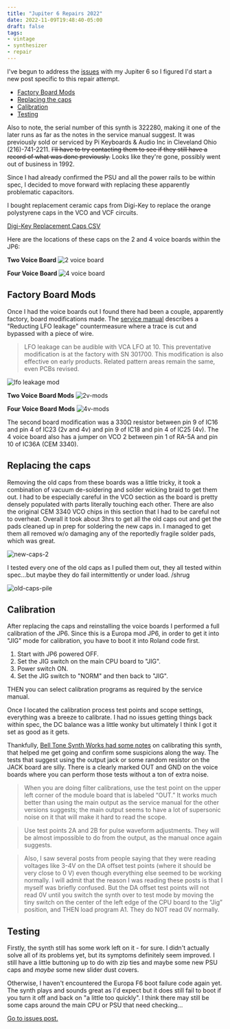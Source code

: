 ```yaml
---
title: "Jupiter 6 Repairs 2022"
date: 2022-11-09T19:48:40-05:00
draft: false
tags:
- vintage
- synthesizer
- repair
---
```


I've begun to address the [issues](/blog/jupiter-6-issues-2022) with my Jupiter 6 so I figured I'd start a new post specific to this repair attempt.

- [Factory Board Mods](#factory-board-mods)
- [Replacing the caps](#replacing-the-caps)
- [Calibration](#calibration)
- [Testing](#testing)

Also to note, the serial number of this synth is 322280, making it one of the later runs as far as the notes in the service manual suggest. It was previously sold or serviced by Pi Keyboards & Audio Inc in Cleveland Ohio (216)-741-2211. ~~I'll have to try contacting them to see if they still have a record of what was done previously.~~ Looks like they're gone, possibly went out of business in 1992. 

Since I had already confirmed the PSU and all the power rails to be within spec, I decided to move forward with replacing these apparently problematic capacitors.

I bought replacement ceramic caps from Digi-Key to replace the orange polystyrene caps in the VCO and VCF circuits.

[Digi-Key Replacement Caps CSV](digikey-caps.csv)

Here are the locations of these caps on the 2 and 4 voice boards within the JP6:

__Two Voice Board__
![2 voice board](JP6-two-voice-board.jpeg)

__Four Voice Board__
![4 voice board](JP6-four-voice-board.jpeg)

## Factory Board Mods

Once I had the voice boards out I found there had been a couple, apparently factory, board modifications made. The [service manual](https://www.synthxl.com/wp-content/uploads/2018/02/Roland-Jupiter-6-jp6-Service-Manual.pdf) describes a "Reducting LFO leakage" countermeasure where a trace is cut and bypassed with a piece of wire.

> LFO leakage can be audible with VCA LFO at 10. 
> This preventative modification is at the factory with SN 301700. This modification is also effective on early products.
> Related pattern areas remain the same, even PCBs revised.

![lfo leakage mod](JP6-LFO-leakage-mod.png)

__Two Voice Board Mods__
![2v-mods](JP6-two-voice-mods.jpeg)

__Four Voice Board Mods__
![4v-mods](JP6-four-voice-mods.jpeg)

The second board modification was a 330Ω resistor between pin 9 of IC16 and pin 4 of IC23 (2v and 4v) and pin 9 of IC18 and pin 4 of IC25 (4v). The 4 voice board also has a jumper on VCO 2 between pin 1 of RA-5A and pin 10 of IC36A (CEM 3340).

## Replacing the caps

Removing the old caps from these boards was a little tricky, it took a combination of vacuum de-soldering and solder wicking braid to get them out. I had to be especially careful in the VCO section as the board is pretty densely populated with parts literally touching each other. There are also the original CEM 3340 VCO chips in this section that I had to be careful not to overheat. Overall it took about 3hrs to get all the old caps out and get the pads cleaned up in prep for soldering the new caps in. I managed to get them all removed w/o damaging any of the reportedly fragile solder pads, which was great.

![new-caps-2](JP6-new-caps-2.jpeg)

I tested every one of the old caps as I pulled them out, they all tested within spec...but maybe they do fail intermittently or under load. /shrug

![old-caps-pile](JP6-old-caps-pile.jpeg)

## Calibration

After replacing the caps and reinstalling the voice boards I performed a full calibration of the JP6. Since this is a Europa mod JP6, in order to get it into "JIG" mode for calibration, you have to boot it into Roland code first.

1. Start with JP6 powered OFF.
2. Set the JIG switch on the main CPU board to "JIG".
3. Power switch ON.
4. Set the JIG switch to "NORM" and then back to "JIG".

THEN you can select calibration programs as required by the service manual.

Once I located the calibration process test points and scope settings, everything was a breeze to calibrate. I had no issues getting things back within spec, the DC balance was a little wonky but ultimately I think I got it set as good as it gets.

Thankfully, [Bell Tone Synth Works had some notes](https://belltonesynthworks.com/2017/05/09/roland-jupiter-6/) on calibrating this synth, that helped me get going and confirm some suspicions along the way. The tests that suggest using the output jack or some random resistor on the JACK board are silly. There is a clearly marked OUT and GND on the voice boards where you can perform those tests without a ton of extra noise.

> When you are doing filter calibrations, use the test point on the upper left corner of the module board that is labeled “OUT.” It works much better than using the main output as the service manual for the other versions suggests; the main output seems to have a lot of supersonic noise on it that will make it hard to read the scope.

> Use test points 2A and 2B for pulse waveform adjustments. They will be almost impossible to do from the output, as the manual once again suggests.

> Also, I saw several posts from people saying that they were reading voltages like 3-4V on the DA offset test points (where it should be very close to 0 V) even though everything else seemed to be working normally.  I will admit that the reason I was reading these posts is that I myself was briefly confused. But the DA offset test points will not read 0V until you switch the synth over to test mode by moving the tiny switch on the center of the left edge of the CPU board to the “Jig” position, and THEN load program A1.  They do NOT read 0V normally.

## Testing

Firstly, the synth still has some work left on it - for sure. I didn't actually solve all of its problems yet, but its symptoms definitely seem improved. I still have a little buttoning up to do with zip ties and maybe some new PSU caps and *maybe* some new slider dust covers.

Otherwise, I haven't encountered the Europa F6 boot failure code again yet. The synth plays and sounds great as I'd expect but it does still fail to boot if you turn it off and back on "a little too quickly". I think there may still be some caps around the main CPU or PSU that need checking...


[Go to issues post.](/blog/jupiter-6-issues-2022)
